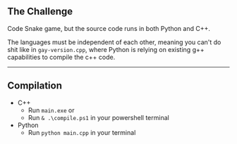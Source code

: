 ## The Challenge
Code Snake game, but the source code runs in both Python and C++.  
  
The languages must be independent of each other, meaning you can't do shit like in `gay-version.cpp`, where Python is relying on existing g++ capabilities to compile the c++ code.

---

## Compilation
- C++
    - Run `main.exe` or
    - Run `& .\compile.ps1` in your powershell terminal
- Python
    - Run `python main.cpp` in your terminal 
